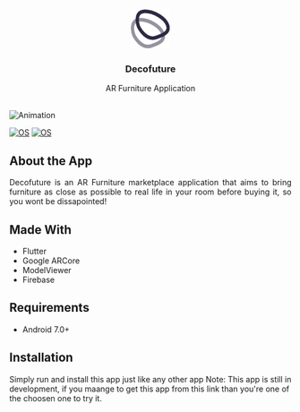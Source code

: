 <br />
<p align="center">
  <a href="https://github.com/nashirat/Decofuture">
    <img src="assets/images/newlogo.png" width="70" height="70"alt="Logo">
  </a>

  <h3 align="center">Decofuture</h3>
  <p align="center">
    AR Furniture Application
    <br>
    <br>
  </p>
</p>

![Animation](assets/images/hero.gif)

[![OS](https://img.shields.io/badge/OS-Android-0E84E5)](#)
[![OS](https://img.shields.io/badge/-Flutter-41D0FD)](#)
## About the App

<p align="justify">Decofuture is an AR Furniture marketplace application that aims to bring furniture as close as possible to real life in your room before buying it, so you wont be dissapointed!
</p>

## Made With

- Flutter
- Google ARCore
- ModelViewer
- Firebase 

## Requirements

- Android 7.0+

## Installation

Simply run and install this app just like any other app
Note: This app is still in development, if you maange to get this app from this link than you're one of the choosen one to try it.

